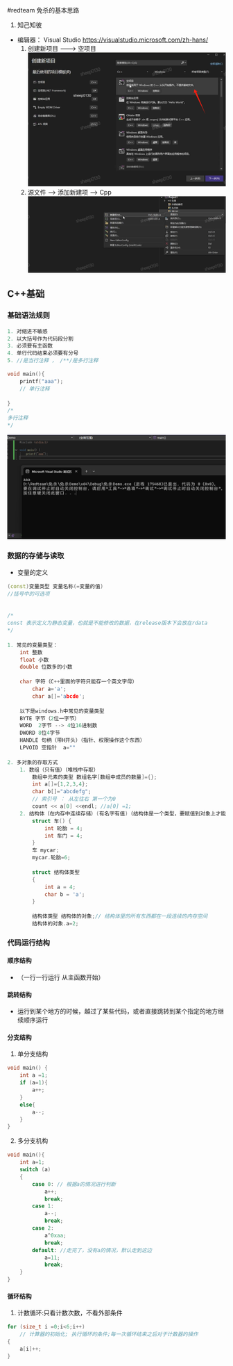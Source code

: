 #redteam 
免杀的基本思路
1. 知己知彼

- 编辑器： Visual Studio https://visualstudio.microsoft.com/zh-hans/
	1. 创建新项目 ---> 空项目  ![](media/Pasted%20image%2020250704151247.png)
	2. 源文件 --> 添加新建项 --> Cpp![](media/Pasted%20image%2020250704151336.png)  
## C++基础
### 基础语法规则
```C
1. 对缩进不敏感
2. 以大括号作为代码段分割
3. 必须要有主函数
4. 单行代码结束必须要有分号
5. //是当行注释 ， /**/是多行注释
```

```c++
void main(){
	printf("aaa");
	// 单行注释
	
}
/*
多行注释
*/
```

![](media/Pasted%20image%2020250705210531.png)  

### 数据的存储与读取

- 变量的定义
```C++
(const)变量类型 变量名称(=变量的值)
//括号中的可选项


/*
const 表示定义为静态变量，也就是不能修改的数据，在release版本下会放在rdata
*/

1. 常见的变量类型：
	int 整数
	float 小数
	double 位数多的小数
	
	char 字符（C++里面的字符只能存一个英文字母）
		char a='a';
		char a[]='abcde';
		
	以下是windows.h中常见的变量类型
	BYTE 字节（2位一字节）
	WORD  2字节 --> 4位16进制数
	DWORD 8位4字节
	HANDLE 句柄（带H开头）（指针、权限操作这个东西）
	LPVOID 空指针  a=""

2. 多对象的存取方式
	1. 数组（只有值）（堆栈中存取）
		数组中元素的类型 数组名字[数组中成员的数量]={};
		int a[]={1,2,3,4};
		char b[]="abcdefg";
		// 索引号 ： 从左往右 第一个为0
		count << a[0] <<endl; //a[0] =1;
	2. 结构体（在内存中连续存储）(有名字有值)（结构体是一个类型，要赋值到对象上才能使用）
		struct 车() {
			int 轮胎 = 4;
			int 车门 = 4;
		}
		车 mycar;
		mycar.轮胎=6;

		struct 结构体类型 
		{
			int a = 4;
			char b = 'a';
		}

		结构体类型 结构体的对象;// 结构体里的所有东西都在一段连续的内存空间
		结构体的对象.a=2;

```

### 代码运行结构

#### 顺序结构
- （一行一行运行 从主函数开始）

#### 跳转结构
- 运行到某个地方的时候，越过了某些代码，或者直接跳转到某个指定的地方继续顺序运行

#### 分支结构
1. 单分支结构
```c++
void main() {
	int a =1;
	if (a=1){
		a++;
	}
	else{
		a--;
	}
}
```
2. 多分支机构
```c++
void main(){
	int a=1;
	switch (a)
	{
		case 0: // 根据a的情况进行判断
			a++;
			break;
		case 1:
			a--;
			break;
		case 2:
			a^0xaa;
			break;
		default: //走完了，没有a的情况，默认走到这边
			a=11;
			break;
	}
}
```
#### 循环结构

1. 计数循环:只看计数次数，不看外部条件
```c++
for (size_t i =0;i<6;i++)
	// 计算器的初始化; 执行循环的条件;每一次循环结束之后对于计数器的操作
{
	a[i]++;
}
```
